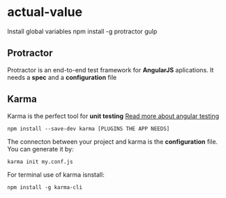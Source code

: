 # actual-value
Install global variables
npm install -g protractor gulp
## Protractor
Protractor is an end-to-end test framework for **AngularJS** aplications.
It needs a **spec** and a **configuration** file

## Karma
Karma is the perfect tool for **unit testing**
[Read more about angular testing](https://www.yearofmoo.com/2013/09/advanced-testing-and-debugging-in-angularjs.html)
```
npm install --save-dev karma [PLUGINS THE APP NEEDS]
```

The connecton between your project and karma is the **configuration** file.
You can generate it by:
```
karma init my.conf.js
```

For terminal use of karma isnstall:
```
npm install -g karma-cli
```
